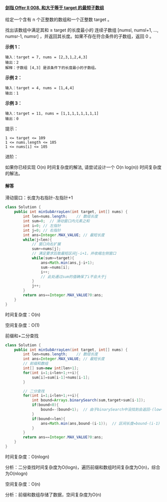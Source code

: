 #### [剑指 Offer II 008. 和大于等于 target 的最短子数组](https://leetcode.cn/problems/2VG8Kg/)

给定一个含有 n 个正整数的数组和一个正整数 target 。

找出该数组中满足其和 ≥ target 的长度最小的 连续子数组 [numsl, numsl+1, ..., numsr-1, numsr] ，并返回其长度。如果不存在符合条件的子数组，返回 0 。



**示例 1：**

~~~
输入：target = 7, nums = [2,3,1,2,4,3]
输出：2
解释：子数组 [4,3] 是该条件下的长度最小的子数组。
~~~

**示例 2：**

~~~
输入：target = 4, nums = [1,4,4]
输出：1
~~~

**示例 3：**

~~~
输入：target = 11, nums = [1,1,1,1,1,1,1,1]
输出：0
~~~

提示：

~~~
1 <= target <= 109
1 <= nums.length <= 105
1 <= nums[i] <= 105
~~~


进阶：

如果你已经实现 O(n) 时间复杂度的解法, 请尝试设计一个 O(n log(n)) 时间复杂度的解法。



#### 解答

滑动窗口：长度为右指针-左指针+1

~~~java
class Solution {
    public int minSubArrayLen(int target, int[] nums) {
        int len=nums.length;    // 数组长度
        int sum=0;  // 滑动窗口内元素之和
        int i=0; // 左指针
        int j=0; // 右指针
        int ans=Integer.MAX_VALUE; // 最短长度
        while(j<len){
            // 窗口向右扩展
            sum+=nums[j];
            // 满足要求后取最短区间j-i+1，并收缩左侧窗口
            while(sum>=target){
                ans=Math.min(ans,j-i+1);
                sum-=nums[i];
                i++;
                // 此处通过sum的值确保了i不会大于j
            }
            j++;
        }
        return ans==Integer.MAX_VALUE?0:ans;
    }
}
~~~

时间复杂度：O(n)

空间复杂度：O(1)



前缀和+二分查找

~~~java
class Solution {
    public int minSubArrayLen(int target, int[] nums) {
        int len=nums.length;    // 数组长度
        int ans=Integer.MAX_VALUE; // 最短长度
        // 前缀和数组
        int[] sum=new int[len+1];
        for(int i=1;i<len+1;++i){
            sum[i]=sum[i-1]+nums[i-1];
        }

        // 二分查找
        for(int i=1;i<len+1;++i){
            int bound=Arrays.binarySearch(sum,target+sum[i-1]);
            if(bound<0){
                bound=-(bound+1);  // 由于binarySearch中没找到会返回-(low+1)，因此此处取反，获得恰好大于目标的下标
            }
            if(bound<=len){
                ans=Math.min(ans,bound-(i-1));  // 区间长度=bound-(i-1)
            }
        }
        return ans==Integer.MAX_VALUE?0:ans;
    }
}
~~~

时间复杂度：O(nlogn)

分析：二分查找时间复杂度为O(logn)，遍历前缀和数组时间复杂度为O(n)，综合为O(nlogn)

空间复杂度：O(n)

分析：前缀和数组存储了数据，空间复杂度为O(n)